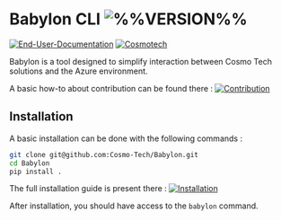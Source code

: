 # Babylon CLI ![%%VERSION%%](https://img.shields.io/badge/VERSION-2e303e?style=for-the-badge)

[![End-User-Documentation](https://img.shields.io/badge/End_User_Documentation-%23121011.svg?style=for-the-badge&logo=github&logoColor=white)](https://cosmo-tech.github.io/Babylon-End-User-Doc/)
[![Cosmotech](https://img.shields.io/badge/Cosmotech-ffb039?style=for-the-badge&logoColor=black)](https://cosmotech.com/)

Babylon is a tool designed to simplify interaction between Cosmo Tech solutions and the Azure environment.

A basic how-to about contribution can be found there : [![Contribution](https://img.shields.io/badge/Contribution-%23121011.svg?style=for-the-badge&logoColor=black)](https://cosmo-tech.github.io/Babylon/latest/contribute/)


## Installation

A basic installation can be done with the following commands :

```bash
git clone git@github.com:Cosmo-Tech/Babylon.git
cd Babylon
pip install .
```

The full installation guide is present there : [![Installation](https://img.shields.io/badge/Installation-%23121011.svg?style=for-the-badge&logoColor=black)](getting_started/installation/)

After installation, you should have access to the `babylon` command.
